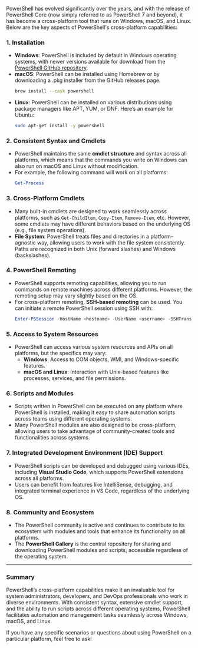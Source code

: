 PowerShell has evolved significantly over the years, and with the release of PowerShell Core (now simply referred to as PowerShell 7 and beyond), it has become a cross-platform tool that runs on Windows, macOS, and Linux. Below are the key aspects of PowerShell's cross-platform capabilities:

### 1. **Installation**
- **Windows**: PowerShell is included by default in Windows operating systems, with newer versions available for download from the [PowerShell GitHub repository](https://github.com/PowerShell/PowerShell).
- **macOS**: PowerShell can be installed using Homebrew or by downloading a .pkg installer from the GitHub releases page.
  ```bash
  brew install --cask powershell
  ```
- **Linux**: PowerShell can be installed on various distributions using package managers like APT, YUM, or DNF. Here’s an example for Ubuntu:
  ```bash
  sudo apt-get install -y powershell
  ```

### 2. **Consistent Syntax and Cmdlets**
- PowerShell maintains the same **cmdlet structure** and syntax across all platforms, which means that the commands you write on Windows can also run on macOS and Linux without modification.
- For example, the following command will work on all platforms:
  ```powershell
  Get-Process
  ```

### 3. **Cross-Platform Cmdlets**
- Many built-in cmdlets are designed to work seamlessly across platforms, such as `Get-ChildItem`, `Copy-Item`, `Remove-Item`, etc. However, some cmdlets may have different behaviors based on the underlying OS (e.g., file system operations).
- **File System**: PowerShell treats files and directories in a platform-agnostic way, allowing users to work with the file system consistently. Paths are recognized in both Unix (forward slashes) and Windows (backslashes).

### 4. **PowerShell Remoting**
- PowerShell supports remoting capabilities, allowing you to run commands on remote machines across different platforms. However, the remoting setup may vary slightly based on the OS.
- For cross-platform remoting, **SSH-based remoting** can be used. You can initiate a remote PowerShell session using SSH with:
  ```powershell
  Enter-PSSession -HostName <hostname> -UserName <username> -SSHTransport
  ```

### 5. **Access to System Resources**
- PowerShell can access various system resources and APIs on all platforms, but the specifics may vary:
  - **Windows**: Access to COM objects, WMI, and Windows-specific features.
  - **macOS and Linux**: Interaction with Unix-based features like processes, services, and file permissions.
  
### 6. **Scripts and Modules**
- Scripts written in PowerShell can be executed on any platform where PowerShell is installed, making it easy to share automation scripts across teams using different operating systems.
- Many PowerShell modules are also designed to be cross-platform, allowing users to take advantage of community-created tools and functionalities across systems.

### 7. **Integrated Development Environment (IDE) Support**
- PowerShell scripts can be developed and debugged using various IDEs, including **Visual Studio Code**, which supports PowerShell extensions across all platforms.
- Users can benefit from features like IntelliSense, debugging, and integrated terminal experience in VS Code, regardless of the underlying OS.

### 8. **Community and Ecosystem**
- The PowerShell community is active and continues to contribute to its ecosystem with modules and tools that enhance its functionality on all platforms.
- The **PowerShell Gallery** is the central repository for sharing and downloading PowerShell modules and scripts, accessible regardless of the operating system.

---

### Summary
PowerShell’s cross-platform capabilities make it an invaluable tool for system administrators, developers, and DevOps professionals who work in diverse environments. With consistent syntax, extensive cmdlet support, and the ability to run scripts across different operating systems, PowerShell facilitates automation and management tasks seamlessly across Windows, macOS, and Linux.

If you have any specific scenarios or questions about using PowerShell on a particular platform, feel free to ask!
